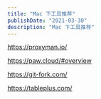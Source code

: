 ```yaml
---
title: "Mac 下工具推荐"
publishDate: "2021-03-30"
description: "Mac 下工具推荐"
---
```


https://proxyman.io/

https://paw.cloud/#overview

https://git-fork.com/

https://tableplus.com/

